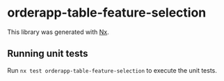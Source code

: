 # orderapp-table-feature-selection

This library was generated with [Nx](https://nx.dev).

## Running unit tests

Run `nx test orderapp-table-feature-selection` to execute the unit tests.
